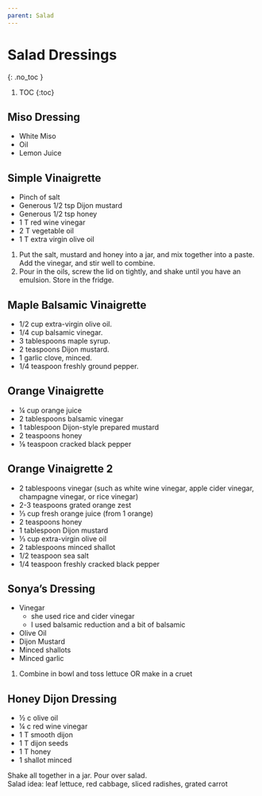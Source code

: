 ```yaml
---
parent: Salad
---
```


# Salad Dressings
{: .no_toc }

1. TOC
{:toc}

## Miso Dressing
* White Miso
* Oil
* Lemon Juice

## Simple Vinaigrette
* Pinch of salt
* Generous 1/2 tsp Dijon mustard
* Generous 1/2 tsp honey
* 1 T red wine vinegar
* 2 T vegetable oil
* 1 T extra virgin olive oil

1. Put the salt, mustard and honey into a jar, and mix together into a paste. Add the vinegar, and stir well to combine.
2. Pour in the oils, screw the lid on tightly, and shake until you have an emulsion. Store in the fridge.

## Maple Balsamic Vinaigrette
* 1/2 cup extra-virgin olive oil.
* 1/4 cup balsamic vinegar.
* 3 tablespoons maple syrup.
* 2 teaspoons Dijon mustard.
* 1 garlic clove, minced.
* 1/4 teaspoon freshly ground pepper.

## Orange Vinaigrette

* ¼ cup orange juice
* 2 tablespoons balsamic vinegar
* 1 tablespoon Dijon-style prepared mustard
* 2 teaspoons honey
* ⅛ teaspoon cracked black pepper

## Orange Vinaigrette 2

* 2 tablespoons vinegar (such as white wine vinegar, apple cider vinegar, champagne vinegar, or rice vinegar)
* 2-3 teaspoons grated orange zest
* ⅓ cup fresh orange juice (from 1 orange)
* 2 teaspoons honey
* 1 tablespoon Dijon mustard
* ⅓ cup extra-virgin olive oil
* 2 tablespoons minced shallot
* 1/2 teaspoon sea salt
* 1/4 teaspoon freshly cracked black pepper

## Sonya’s Dressing
* Vinegar 
  * she used rice and cider vinegar
  * I used balsamic reduction and a bit of balsamic
* Olive Oil
* Dijon Mustard
* Minced shallots
* Minced garlic

1. Combine in bowl and toss lettuce OR make in a cruet

## Honey Dijon Dressing
* ½ c olive oil
* ¼ c red wine vinegar
* 1 T smooth dijon
* 1 T dijon seeds
* 1 T honey
* 1 shallot minced

Shake all together in a jar.  Pour over salad.  
Salad idea: leaf lettuce, red cabbage, sliced radishes, grated carrot
